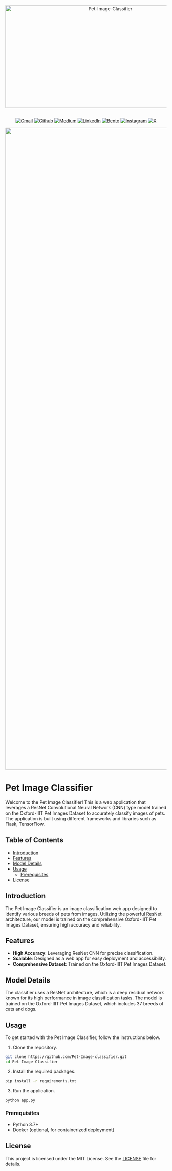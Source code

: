 <div align="center">
    <img src="https://socialify.git.ci/yashksaini-coder/Pet-Image-Classifier/image?description=1&descriptionEditable=Pet%27s%20Image%20classifier%20based%20on%20Resnet%20CNN%20model&font=Rokkitt&forks=1&issues=1&language=0&logo=https%3A%2F%2Fi.pinimg.com%2F564x%2F82%2F7c%2F62%2F827c62e991d31a57b8f369f473e70cea.jpg&name=1&owner=1&pattern=Solid&pulls=1&stargazers=1&theme=Light" alt="Pet-Image-Classifier" width="640" height="320" />
</div>
<br>
<div align='center'>

  [![Gmail](https://img.shields.io/badge/Gmail-D14836?style=for-the-badge&logo=gmail&logoColor=white)](mailto:ys3853428@gmail.com)
  [![Github](https://img.shields.io/badge/GitHub-100000?style=for-the-badge&logo=github&logoColor=white)](https://github.com/yashksaini-coder)
  [![Medium](https://img.shields.io/badge/Medium-12100E?style=for-the-badge&logo=medium&logoColor=white)](https://medium.com/@yashksaini)
  [![LinkedIn](https://img.shields.io/badge/LinkedIn-0077B5?style=for-the-badge&logo=linkedin&logoColor=white)](https://www.linkedin.com/in/yashksaini/)
  [![Bento](https://img.shields.io/badge/Bento-768CFF.svg?style=for-the-badge&logo=Bento&logoColor=white)](https://bento.me/yashksaini)
  [![Instagram](https://img.shields.io/badge/Instagram-%23E4405F.svg?style=for-the-badge&logo=Instagram&logoColor=white)](https://www.instagram.com/yashksaini.codes/)
  [![X](https://img.shields.io/badge/X-%23000000.svg?style=for-the-badge&logo=X&logoColor=white)](https://twitter.com/EasycodesDev)
   
</div>
<img width="2000rem" src="https://raw.githubusercontent.com/SamirPaulb/SamirPaulb/main/assets/rainbow-superthin.webp"><br>

# Pet Image Classifier

Welcome to the Pet Image Classifier! This is a web application that leverages a ResNet Convolutional Neural Network (CNN) type model trained on the Oxford-IIIT Pet Images Dataset to accurately classify images of pets. The application is built using different frameworks and libraries such as Flask, TensorFlow.

## Table of Contents

- [Introduction](#introduction)
- [Features](#features)
- [Model Details](#model-details)
- [Usage](#usage)
  - [Prerequisites](#prerequisites)
- [License](#license)

## Introduction

The Pet Image Classifier is an image classification web app designed to identify various breeds of pets from images. Utilizing the powerful ResNet architecture, our model is trained on the comprehensive Oxford-IIIT Pet Images Dataset, ensuring high accuracy and reliability.

## Features

- **High Accuracy**: Leveraging ResNet CNN for precise classification.
- **Scalable**: Designed as a web app for easy deployment and accessibility.
- **Comprehensive Dataset**: Trained on the Oxford-IIIT Pet Images Dataset.

## Model Details

The classifier uses a ResNet architecture, which is a deep residual network known for its high performance in image classification tasks. The model is trained on the Oxford-IIIT Pet Images Dataset, which includes 37 breeds of cats and dogs.

## Usage

To get started with the Pet Image Classifier, follow the instructions below.

1. Clone the repository.

```bash
git clone https://github.com/Pet-Image-classifier.git
cd Pet-Image-Classifier
```

2. Install the required packages.
    
```bash
pip install -r requirements.txt
```

3. Run the application.
    
```bash
python app.py
```

### Prerequisites

- Python 3.7+
- Docker (optional, for containerized deployment)

## License

This project is licensed under the MIT License. See the [LICENSE](LICENSE) file for details.
